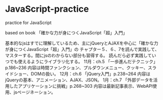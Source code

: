 # JavaScript-practice
practice for JavaScript

based on book 「確かな力が身につくJavaScript「超」入門」

基本的なjsはすでに理解しているため、主にjQueryとAJAXを中心に「確かな力が身につくJavaScript「超」入門」の
チャプター５、６、7を読んで実践して、マスターする。間にjsのわからない部分も習得する。
読んだら必ず実践していつでも使えるようにライブラリ化する。
11月：ch.5 「一歩進んだテクニック」p.186~236
内容は時間ファンクション、プルダウンメニュー、クッキー、スライドショー、DOMの扱い。
12月：ch.6 「jQuery入門」p.238~264
内容はjQueryの基本、アニメーション、AJAX、JSON。
1月：ch.7 「外部データを活用したアプリケーションに挑戦」p.268~303
内容は最新記事表示、WebAPI使用、jsページネーション。
